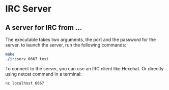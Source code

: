 # IRC Server

## A server for IRC from ...



The executable takes two arguments, the port and the password for the server.
to launch the server, run the following commands:

```bash
make
./ircserv 6667 test
```

To connect to the server, you can use an IRC client like Hexchat.
Or directly using netcat command in a terminal:

```bash
nc localhost 6667
```